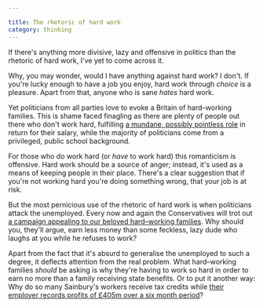 ```yaml
---

title: The rhetoric of hard work
category: thinking
---
```


If there's anything more divisive, lazy and offensive in politics than the rhetoric of hard work, I've yet to come across it.

Why, you may wonder, would I have anything against hard work? I don't. If you're lucky enough to have a job you enjoy, hard work through _choice_ is a pleasure. Apart from that, anyone who is sane _hates_ hard work.

Yet politicians from all parties love to evoke a Britain of hard–working families. This is shame faced finagling as there are plenty of people out there who don't work hard, fulfilling [a mundane, possibly pointless role](http://www.thedailymash.co.uk/news/society/lots-of-lazy-bastards-have-jobs-2012120652158) in return for their salary, while the majority of politicians come from a privileged, public school background.

For those who do work hard (or _have_ to work hard) this romanticism is offensive. Hard work should be a source of anger; instead, it's used as a means of keeping people in their place. There's a clear suggestion that if you're not working hard you're doing something wrong, that your job is at risk.

But the most pernicious use of the rhetoric of hard work is when politicians attack the unemployed. Every now and again the Conservatives will trot out [a campaign appealing to our beloved hard–working families](http://www.conservatives.com/Get_involved/benefits_haveyoursay.aspx). Why should you, they'll argue, earn less money than some feckless, lazy dude who laughs at you while he refuses to work?

Apart from the fact that it's absurd to generalise the unemployed to such a degree, it deflects attention from the real problem. What hard–working families _should_ be asking is why they're having to work so hard in order to earn no more than a family receiving state benefits. Or to put it another way: Why do so many Sainbury's workers receive tax credits while [their employer records profits of £405m over a six month period](http://www.bbc.co.uk/news/business-20321696)?
